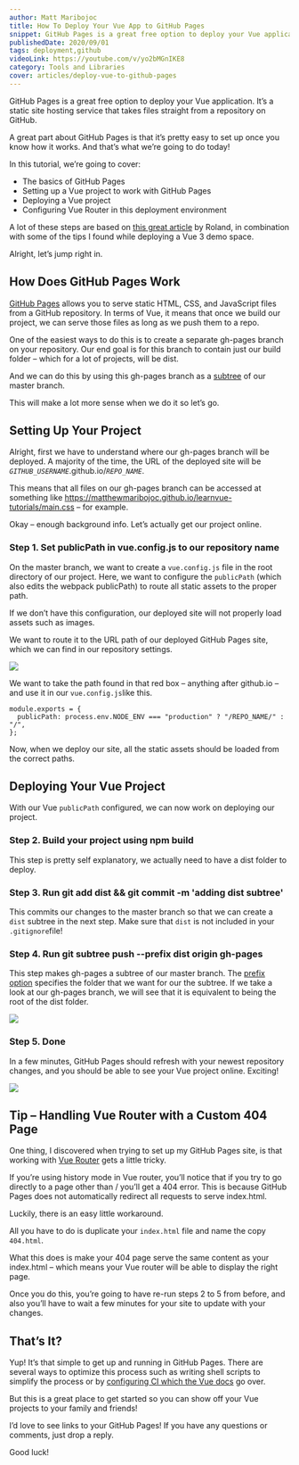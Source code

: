 ```yaml
---
author: Matt Maribojoc
title: How To Deploy Your Vue App to GitHub Pages
snippet: GitHub Pages is a great free option to deploy your Vue application. It’s a static site hosting service that takes files straight from a repository on GitHub.
publishedDate: 2020/09/01
tags: deployment,github
videoLink: https://youtube.com/v/yo2bMGnIKE8
category: Tools and Libraries
cover: articles/deploy-vue-to-github-pages
---
```

GitHub Pages is a great free option to deploy your Vue application. It’s a static site hosting service that takes files straight from a repository on GitHub.

A great part about GitHub Pages is that it’s pretty easy to set up once you know how it works. And that’s what we’re going to do today!

In this tutorial, we’re going to cover:

- The basics of GitHub Pages
- Setting up a Vue project to work with GitHub Pages
- Deploying a Vue project
- Configuring Vue Router in this deployment environment

A lot of these steps are based on [this great article](https://medium.com/@Roli_Dori/deploy-vue-cli-3-project-to-github-pages-ebeda0705fbd) by Roland, in combination with some of the tips I found while deploying a Vue 3 demo space.

Alright, let’s jump right in.

## How Does GitHub Pages Work

[GitHub Pages](https://pages.github.com/) allows you to serve static HTML, CSS, and JavaScript files from a GitHub repository. In terms of Vue, it means that once we build our project, we can serve those files as long as we push them to a repo.

One of the easiest ways to do this is to create a separate gh-pages branch on your repository. Our end goal is for this branch to contain just our build folder – which for a lot of projects, will be dist.

And we can do this by using this gh-pages branch as a [subtree](https://gist.github.com/SKempin/b7857a6ff6bddb05717cc17a44091202) of our master branch.

This will make a lot more sense when we do it so let’s go.

## Setting Up Your Project

Alright, first we have to understand where our gh-pages branch will be deployed. A majority of the time, the URL of the deployed site will be _`GITHUB_USERNAME`_.github.io/_`REPO_NAME`_.

This means that all files on our gh-pages branch can be accessed at something like <https://matthewmaribojoc.github.io/learnvue-tutorials/main.css> – for example.

Okay – enough background info. Let’s actually get our project online.

### Step 1. Set publicPath in vue.config.js to our repository name

On the master branch, we want to create a `vue.config.js` file in the root directory of our project. Here, we want to configure the `publicPath` (which also edits the webpack publicPath) to route all static assets to the proper path.

If we don’t have this configuration, our deployed site will not properly load assets such as images.

We want to route it to the URL path of our deployed GitHub Pages site, which we can find in our repository settings.

![](/img/articles/deploy-vue-to-github-pages/1.png)

We want to take the path found in that red box – anything after github.io – and use it in our `vue.config.js`like this.

```js{}[vue.config.js]
module.exports = {
  publicPath: process.env.NODE_ENV === "production" ? "/REPO_NAME/" : "/",
};
```

Now, when we deploy our site, all the static assets should be loaded from the correct paths.

## Deploying Your Vue Project

With our Vue `publicPath` configured, we can now work on deploying our project.

### Step 2. Build your project using npm build

This step is pretty self explanatory, we actually need to have a dist folder to deploy.

### Step 3. Run git add dist && git commit -m 'adding dist subtree'

This commits our changes to the master branch so that we can create a `dist` subtree in the next step. Make sure that `dist` is not included in your `.gitignore`file!

### Step 4. Run git subtree push --prefix dist origin gh-pages

This step makes gh-pages a subtree of our master branch. The [prefix option](https://gist.github.com/SKempin/b7857a6ff6bddb05717cc17a44091202) specifies the folder that we want for our the subtree. If we take a look at our gh-pages branch, we will see that it is equivalent to being the root of the dist folder.

![](/img/articles/deploy-vue-to-github-pages/2.png)

### Step 5. Done

In a few minutes, GitHub Pages should refresh with your newest repository changes, and you should be able to see your Vue project online. Exciting!

![](/img/articles/deploy-vue-to-github-pages/3.png)

## Tip – Handling Vue Router with a Custom 404 Page

One thing, I discovered when trying to set up my GitHub Pages site, is that working with [Vue Router](https://learnvue.co/2020/04/a-first-look-at-vue-router-in-vue3/) gets a little tricky.

If you’re using history mode in Vue router, you’ll notice that if you try to go directly to a page other than / you’ll get a 404 error. This is because GitHub Pages does not automatically redirect all requests to serve index.html.

Luckily, there is an easy little workaround.

All you have to do is duplicate your `index.html` file and name the copy `404.html`.

What this does is make your 404 page serve the same content as your index.html – which means your Vue router will be able to display the right page.

Once you do this, you’re going to have re-run steps 2 to 5 from before, and also you’ll have to wait a few minutes for your site to update with your changes.

## That’s It?

Yup! It’s that simple to get up and running in GitHub Pages. There are several ways to optimize this process such as writing shell scripts to simplify the process or by [configuring CI which the Vue docs](https://cli.vuejs.org/guide/deployment.html#gitlab-pages) go over.

But this is a great place to get started so you can show off your Vue projects to your family and friends!

I’d love to see links to your GitHub Pages! If you have any questions or comments, just drop a reply.

Good luck!

